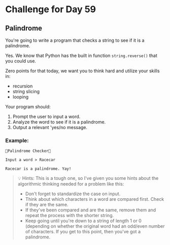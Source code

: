 # Challenge for Day 59

## Palindrome

You're going to write a program that checks a string to see if it is a palindrome.

Yes. We know that Python has the built in function `string.reverse()` that you could use.

Zero points for that today, we want you to think hard and utilize your skills in:

- recursion
- string slicing
- looping

Your program should:

1. Prompt the user to input a word.
2. Analyze the word to see if it is a palindrome.
3. Output a relevant 'yes/no message.

### Example:

```text
🌟Palindrome Checker🌟

Input a word > Racecar

Racecar is a palindrome. Yay!
```

> 💡 Hints:
> This is a tough one, so I've given you some hints about the algorithmic
> thinking needed for a problem like this:
> - Don't forget to standardize the case on input.
> - Think about which characters in a word are compared first. Check if they are the same.
> - If they've been compared and are the same, remove them and repeat the process with the shorter string.
> - Keep going until you're down to a string of length 1 or 0 (depending on whether the original word had an odd/even number of characters. If you get to this point, then you've got a palindrome.

